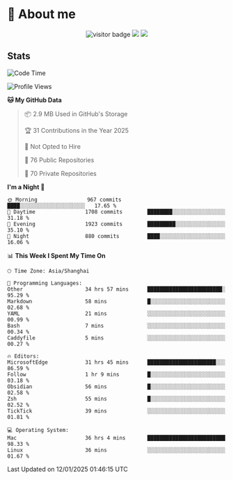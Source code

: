 <!-- ![](https://youpai.roccoshi.top/img/20200804214216.png) -->

# 🧐 About me
 
<p align="center">
<img src="https://visitor-badge.laobi.icu/badge?page_id=Lincest.Lincest&title=hits" alt="visitor badge"/>
<a href="mailto:imroccoshi@gmail.com"><img src="https://img.shields.io/badge/gmail-imroccoshi%40gmail.com-red"></a>
<a href="https://blog.roccoshi.top"><img src="https://img.shields.io/badge/blog-roccoshi-green"></a>
</p>

## Stats

<!--START_SECTION:waka-->
![Code Time](http://img.shields.io/badge/Code%20Time-1%2C909%20hrs%2018%20mins-blue)

![Profile Views](http://img.shields.io/badge/Profile%20Views-0-blue)

**🐱 My GitHub Data** 

> 📦 2.9 MB Used in GitHub's Storage 
 > 
> 🏆 31 Contributions in the Year 2025
 > 
> 🚫 Not Opted to Hire
 > 
> 📜 76 Public Repositories 
 > 
> 🔑 70 Private Repositories 
 > 
**I'm a Night 🦉** 

```text
🌞 Morning                967 commits         ████░░░░░░░░░░░░░░░░░░░░░   17.65 % 
🌆 Daytime                1708 commits        ████████░░░░░░░░░░░░░░░░░   31.18 % 
🌃 Evening                1923 commits        █████████░░░░░░░░░░░░░░░░   35.10 % 
🌙 Night                  880 commits         ████░░░░░░░░░░░░░░░░░░░░░   16.06 % 
```


📊 **This Week I Spent My Time On** 

```text
🕑︎ Time Zone: Asia/Shanghai

💬 Programming Languages: 
Other                    34 hrs 57 mins      ████████████████████████░   95.29 % 
Markdown                 58 mins             █░░░░░░░░░░░░░░░░░░░░░░░░   02.68 % 
YAML                     21 mins             ░░░░░░░░░░░░░░░░░░░░░░░░░   00.99 % 
Bash                     7 mins              ░░░░░░░░░░░░░░░░░░░░░░░░░   00.34 % 
Caddyfile                5 mins              ░░░░░░░░░░░░░░░░░░░░░░░░░   00.27 % 

🔥 Editors: 
MicrosoftEdge            31 hrs 45 mins      ██████████████████████░░░   86.59 % 
Follow                   1 hr 9 mins         █░░░░░░░░░░░░░░░░░░░░░░░░   03.18 % 
Obsidian                 56 mins             █░░░░░░░░░░░░░░░░░░░░░░░░   02.58 % 
Zsh                      55 mins             █░░░░░░░░░░░░░░░░░░░░░░░░   02.52 % 
TickTick                 39 mins             ░░░░░░░░░░░░░░░░░░░░░░░░░   01.81 % 

💻 Operating System: 
Mac                      36 hrs 4 mins       █████████████████████████   98.33 % 
Linux                    36 mins             ░░░░░░░░░░░░░░░░░░░░░░░░░   01.67 % 
```


 Last Updated on 12/01/2025 01:46:15 UTC
<!--END_SECTION:waka-->


